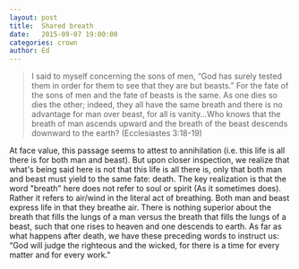 ```yaml
---
layout: post
title:  Shared breath
date:   2015-09-07 19:00:00
categories: crown
author: Ed
---
```


> I said to myself concerning the sons of men, “God has surely tested them in order for them to see that they are but beasts.” For the fate of the sons of men and the fate of beasts is the same. As one dies so dies the other; indeed, they all have the same breath and there is no advantage for man over beast, for all is vanity...Who knows that the breath of man ascends upward and the breath of the beast descends downward to the earth? (Ecclesiastes 3:18-19)

At face value, this passage seems to attest to annihilation (i.e. this life is all there is for both man and beast). But upon closer inspection, we realize that what's being said here is not that this life is all there is, only that both man and beast must yield to the same fate: death. The key realization is that the word "breath" here does not refer to soul or spirit (As it sometimes does). Rather it refers to air/wind in the literal act of breathing. Both man and beast express life in that they breathe air. There is nothing superior about the breath that fills the lungs of a man versus the breath that fills the lungs of a beast, such that one rises to heaven and one descends to earth. As far as what happens after death, we have these preceding words to instruct us: “God will judge the righteous and the wicked, for there is a time for every matter and for every work." 

